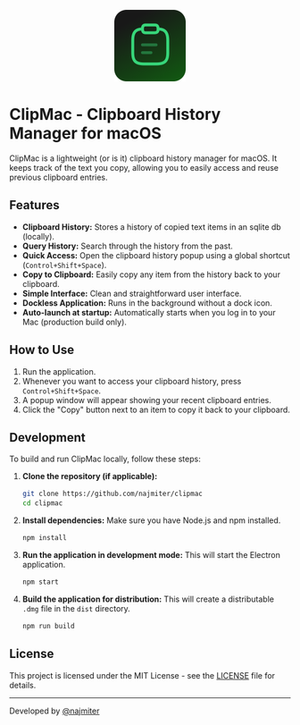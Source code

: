 <p align="center">
  <img src="assets/icon.png" alt="ClipMac Icon" width="128" height="128">
</p>

# ClipMac - Clipboard History Manager for macOS

ClipMac is a lightweight (or is it) clipboard history manager for macOS. It keeps track of the text you copy, allowing you to easily access and reuse previous clipboard entries.

## Features

- **Clipboard History:** Stores a history of copied text items in an sqlite db (locally).
- **Query History:** Search through the history from the past.
- **Quick Access:** Open the clipboard history popup using a global shortcut (`Control+Shift+Space`).
- **Copy to Clipboard:** Easily copy any item from the history back to your clipboard.
- **Simple Interface:** Clean and straightforward user interface.
- **Dockless Application:** Runs in the background without a dock icon.
- **Auto-launch at startup:** Automatically starts when you log in to your Mac (production build only).

## How to Use

1.  Run the application.
2.  Whenever you want to access your clipboard history, press `Control+Shift+Space`.
3.  A popup window will appear showing your recent clipboard entries.
4.  Click the "Copy" button next to an item to copy it back to your clipboard.

## Development

To build and run ClipMac locally, follow these steps:

1.  **Clone the repository (if applicable):**

    ```bash
    git clone https://github.com/najmiter/clipmac
    cd clipmac
    ```

2.  **Install dependencies:**
    Make sure you have Node.js and npm installed.

    ```bash
    npm install
    ```

3.  **Run the application in development mode:**
    This will start the Electron application.

    ```bash
    npm start
    ```

4.  **Build the application for distribution:**
    This will create a distributable `.dmg` file in the `dist` directory.
    ```bash
    npm run build
    ```

## License

This project is licensed under the MIT License - see the [LICENSE](LICENSE) file for details.

---

Developed by [@najmiter](https://github.com/najmiter)
